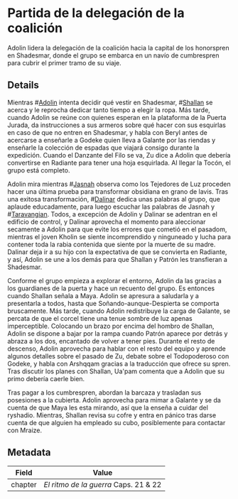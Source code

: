 # Partida de la delegación de la coalición
Adolin lidera la delegación de la coalición hacia la capital de los honorspren en Shadesmar, donde el grupo se embarca en un navío de cumbrespren para cubrir el primer tramo de su viaje. 

## Details
Mientras #[Adolin](characters/adolin) intenta decidir qué vestir en Shadesmar, #[Shallan](characters/shallan) se acerca y le reprocha dedicar tanto tiempo a elegir la ropa. Más tarde, cuando Adolin se reúne con quienes esperan en la plataforma de la Puerta Jurada, da instrucciones a sus armeros sobre qué hacer con sus esquirlas en caso de que no entren en Shadesmar, y habla con Beryl antes de acercarse a enseñarle a Godeke quien lleva a Galante por las riendas y enseñarle la colección de espadas que viajará consigo durante la expedición. Cuando el Danzante del Filo se va, Zu dice a Adolin que debería convertirse en Radiante para tener una hoja esquirlada. Al llegar la Tocón, el grupo está completo.

Adolin mira mientras #[Jasnah](characters/jasnah) observa como los Tejedores de Luz proceden hacer una última prueba para transformar obsidiana en grano de lavis. Tras una exitosa transformación, #[Dalinar](characters/dalinar) dedica unas palabras al grupo, que aplaude educadamente, para luego escuchar las palabras de Jasnah y #[Taravangian](characters/taravangian). Todos, a excepción de Adolin y Dalinar se adentran en el edificio de control, y Dalinar aprovecha el momento para aleccionar secamente a Adolin para que evite los errores que cometió en el pasadom, mientras el joven Kholin se siente incomprendido y ninguneado y lucha para contener toda la rabia contenida que siente por la muerte de su madre. Dalinar deja ir a su hijo con la expectativa de que se convierta en Radiante, y así, Adolin se une a los demás para que Shallan y Patrón les transfieran a Shadesmar.

Conforme el grupo empieza a explorar el entorno, Adolin da las gracias a los guardianes de la puerta y hace un recuento del grupo. Es entonces cuando Shallan señala a Maya. Adolin se apresura a saludarla y a presentarla a todos, hasta que Soñando-aunque-Despierta se comporta bruscamente. Más tarde, cuando Adolin redistribuye la carga de Galante, se percata de que el corcel tiene una tenue sombre de luz apenas imperceptible. Colocando un brazo por encima del hombro de Shallan, Adolin se dispone a bajar por la rampa cuando Patrón aparece por detrás y abraza a los dos, encantado de volver a tener pies. Durante el resto de descenso, Adolin aprovecha para hablar con el resto del equipo y aprende algunos detalles sobre el pasado de Zu, debate sobre el Todopoderoso con Godeke, y habla con Arshqqam gracias a la traducción que ofrece su spren. Tras discutir los planes con Shallan, Ua'pam comenta que a Adolin que su primo debería caerle bien.

Tras pagar a los cumbrespren, abordan la barcaza y trasladan sus posesiones a la cubierta. Adolin aprovecha para mimar a Galante y se da cuenta de que Maya les esta mirando, así que la enseña a cuidar del ryshadio. Mientras, Shallan revisa su cofre y entra en pánico tras darse cuenta de que alguien ha empleado su cubo, posiblemente para contactar con Mraize.

## Metadata
| Field | Value |
| ----- | ----- |
| chapter | *El ritmo de la guerra* Caps. 21 & 22 |
